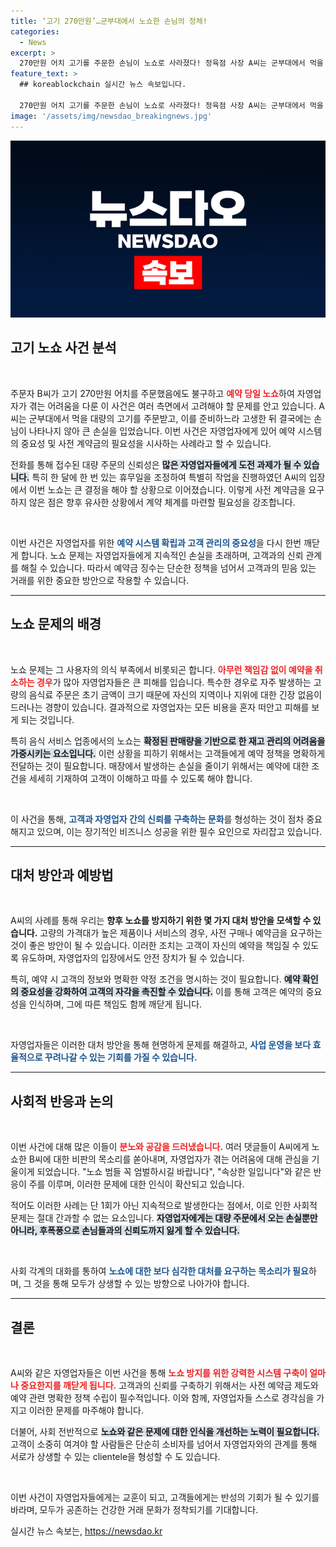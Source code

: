 ```yaml
---
title: ‘고기 270만원’…군부대에서 노쇼한 손님의 정체!
categories:
  - News
excerpt: >
  270만원 어치 고기를 주문한 손님이 노쇼로 사라졌다! 정육점 사장 A씨는 군부대에서 먹을 대량 주문에 고심하다가 법적 조치를 예고했다. 다른 자영업자들을 향한 경고의 목소리가 커지고 있다. 클릭하고 상세한 사연을 확인해보세요!
feature_text: >
  ## koreablockchain 실시간 뉴스 속보입니다.

  270만원 어치 고기를 주문한 손님이 노쇼로 사라졌다! 정육점 사장 A씨는 군부대에서 먹을 대량 주문에 고심하다가 법적 조치를 예고했다. 다른 자영업자들을 향한 경고의 목소리가 커지고 있다. 클릭하고 상세한 사연을 확인해보세요!
image: '/assets/img/newsdao_breakingnews.jpg'
---
```


<p><img src="/assets/img/newsdao_breakingnews.jpg" alt="koreablockchain 속보" /></p>

<h2 data-ke-size="size26">고기 노쇼 사건 분석</h2>

<p data-ke-size="size16">&nbsp;</p>

<p>주문자 B씨가 고기 270만원 어치를 주문했음에도 불구하고 <b><span style="color: #ee2323;">예약 당일 노쇼</span></b>하여 자영업자가 겪는 어려움을 다룬 이 사건은 여러 측면에서 고려해야 할 문제를 안고 있습니다. A씨는 군부대에서 먹을 대량의 고기를 주문받고, 이를 준비하느라 고생한 뒤 결국에는 손님이 나타나지 않아 큰 손실을 입었습니다. 이번 사건은 자영업자에게 있어 예약 시스템의 중요성 및 사전 계약금의 필요성을 시사하는 사례라고 할 수 있습니다. </p>

<p>전화를 통해 접수된 대량 주문의 신뢰성은 <b><span style="background-color: #21538527;">많은 자영업자들에게 도전 과제가 될 수 있습니다.</span></b> 특히 한 달에 한 번 있는 휴무일을 조정하여 특별히 작업을 진행하였던 A씨의 입장에서 이번 노쇼는 큰 결정을 해야 할 상황으로 이어졌습니다. 이렇게 사전 계약금을 요구하지 않은 점은 향후 유사한 상황에서 계약 체계를 마련할 필요성을 강조합니다. </p>

<p data-ke-size="size16">&nbsp;</p>

<p>이번 사건은 자영업자를 위한 <b><span style="color: #1a5490;">예약 시스템 확립과 고객 관리의 중요성</span></b>을 다시 한번 깨닫게 합니다. 노쇼 문제는 자영업자들에게 지속적인 손실을 초래하며, 고객과의 신뢰 관계를 해칠 수 있습니다. 따라서 예약금 징수는 단순한 정책을 넘어서 고객과의 믿음 있는 거래를 위한 중요한 방안으로 작용할 수 있습니다. </p>

<hr>

<h2 data-ke-size="size26">노쇼 문제의 배경</h2>

<p data-ke-size="size16">&nbsp;</p>

<p>노쇼 문제는 그 사용자의 의식 부족에서 비롯되곤 합니다. <b><span style="color: #ee2323;">아무런 책임감 없이 예약을 취소하는 경우</span></b>가 많아 자영업자들은 큰 피해를 입습니다. 특수한 경우로 자주 발생하는 고량의 음식료 주문은 초기 금액이 크기 때문에 자신의 지역이나 지위에 대한 긴장 없음이 드러나는 경향이 있습니다. 결과적으로 자영업자는 모든 비용을 혼자 떠안고 피해를 보게 되는 것입니다.</p>

<p>특히 음식 서비스 업종에서의 노쇼는 <b><span style="background-color: #21538527;">확정된 판매량을 기반으로 한 재고 관리의 어려움을 가중시키는 요소입니다.</span></b> 이런 상황을 피하기 위해서는 고객들에게 예약 정책을 명확하게 전달하는 것이 필요합니다. 매장에서 발생하는 손실을 줄이기 위해서는 예약에 대한 조건을 세세히 기재하여 고객이 이해하고 따를 수 있도록 해야 합니다.</p>

<p data-ke-size="size16">&nbsp;</p>

<p>이 사건을 통해, <b><span style="color: #1a5490;">고객과 자영업자 간의 신뢰를 구축하는 문화</span></b>를 형성하는 것이 점차 중요해지고 있으며, 이는 장기적인 비즈니스 성공을 위한 필수 요인으로 자리잡고 있습니다. </p>

<hr>

<h2 data-ke-size="size26">대처 방안과 예방법</h2>

<p data-ke-size="size16">&nbsp;</p>

<p>A씨의 사례를 통해 우리는 <b><span style="ee2323;">향후 노쇼를 방지하기 위한 몇 가지 대처 방안을 모색할 수 있습니다.</span></b> 고량의 가격대가 높은 제품이나 서비스의 경우, 사전 구매나 예약금을 요구하는 것이 좋은 방안이 될 수 있습니다. 이러한 조치는 고객이 자신의 예약을 책임질 수 있도록 유도하며, 자영업자의 입장에서도 안전 장치가 될 수 있습니다.</p>

<p>특히, 예약 시 고객의 정보와 명확한 약정 조건을 명시하는 것이 필요합니다. <b><span style="background-color: #21538527;">예약 확인의 중요성을 강화하여 고객의 자각을 촉진할 수 있습니다.</span></b> 이를 통해 고객은 예약의 중요성을 인식하며, 그에 따른 책임도 함께 깨닫게 됩니다. </p>

<p data-ke-size="size16">&nbsp;</p>

<p>자영업자들은 이러한 대처 방안을 통해 현명하게 문제를 해결하고, <b><span style="color: #1a5490;">사업 운영을 보다 효율적으로 꾸려나갈 수 있는 기회를 가질 수 있습니다.</span></b> </p>

<hr>

<h2 data-ke-size="size26">사회적 반응과 논의</h2>

<p data-ke-size="size16">&nbsp;</p>

<p>이번 사건에 대해 많은 이들이 <b><span style="color: #ee2323;">분노와 공감을 드러냈습니다.</span></b> 여러 댓글들이 A씨에게 노쇼한 B씨에 대한 비판의 목소리를 쏟아내며, 자영업자가 겪는 어려움에 대해 관심을 기울이게 되었습니다. "노쇼 범들 꼭 엄벌하시길 바랍니다", "속상한 일입니다"와 같은 반응이 주를 이루며, 이러한 문제에 대한 인식이 확산되고 있습니다. </p>

<p>적어도 이러한 사례는 단 1회가 아닌 지속적으로 발생한다는 점에서, 이로 인한 사회적 문제는 절대 간과할 수 없는 요소입니다. <b><span style="background-color: #21538527;">자영업자에게는 대량 주문에서 오는 손실뿐만 아니라, 후폭풍으로 손님들과의 신뢰도까지 잃게 할 수 있습니다.</span></b> </p>

<p data-ke-size="size16">&nbsp;</p>

<p>사회 각계의 대화를 통하여 <b><span style="color: #1a5490;">노쇼에 대한 보다 심각한 대처를 요구하는 목소리가 필요</span></b>하며, 그 것을 통해 모두가 상생할 수 있는 방향으로 나아가야 합니다. </p>

<hr>

<h2 data-ke-size="size26">결론</h2>

<p data-ke-size="size16">&nbsp;</p>

<p>A씨와 같은 자영업자들은 이번 사건을 통해 <b><span style="color: #ee2323;">노쇼 방지를 위한 강력한 시스템 구축이 얼마나 중요한지를 깨닫게 됩니다.</span></b> 고객과의 신뢰를 구축하기 위해서는 사전 예약금 제도와 예약 관련 명확한 정책 수립이 필수적입니다. 이와 함께, 자영업자들 스스로 경각심을 가지고 이러한 문제를 마주해야 합니다. </p>

<p>더불어, 사회 전반적으로 <b><span style="background-color: #21538527;">노쇼와 같은 문제에 대한 인식을 개선하는 노력이 필요합니다.</span></b> 고객이 소중히 여겨야 할 사람들은 단순히 소비자를 넘어서 자영업자와의 관계를 통해 서로가 상생할 수 있는 clientele을 형성할 수 도 있습니다. </p>

<p data-ke-size="size16">&nbsp;</p> 

<p>이번 사건이 자영업자들에게는 교훈이 되고, 고객들에게는 반성의 기회가 될 수 있기를 바라며, 모두가 공존하는 건강한 거래 문화가 정착되기를 기대합니다.</p>
실시간 뉴스 속보는, <a href="https://newsdao.kr" rel="dofollow">https://newsdao.kr</a>


